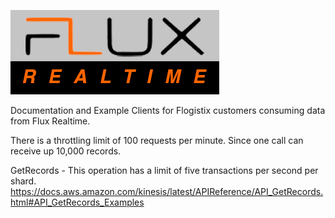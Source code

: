 ![Flux Realtime](./assets/images/FluxRealtime.png)

Documentation and Example Clients for Flogistix customers consuming 
data from Flux Realtime.


There is a throttling limit of 100 requests per minute. Since one call can 
receive up 10,000 records.

GetRecords - This operation has a limit of five transactions per second per shard.
https://docs.aws.amazon.com/kinesis/latest/APIReference/API_GetRecords.html#API_GetRecords_Examples
